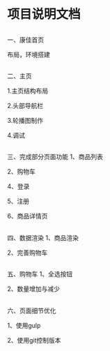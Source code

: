 # 项目说明文档

##
一、康佳首页

布局，环境搭建
##
二、主页

1.主页结构布局

2.头部导航栏

3.轮播图制作

4.调试

##
三、完成部分页面功能
1、商品列表

2、购物车

4、登录

5、注册

6、商品详情页
##
四、数据渲染
1、商品渲染

2、完善购物车
##
五、购物车
1、全选按钮

2、数量增加与减少

##
六、页面细节优化

1、使用gulp 

2、使用git控制版本


